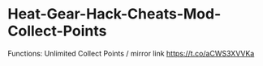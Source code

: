 # Heat-Gear-Hack-Cheats-Mod-Collect-Points
Functions: Unlimited Collect Points / mirror link https://t.co/aCWS3XVVKa
